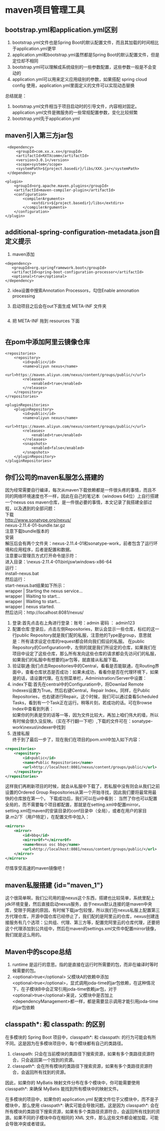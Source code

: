 # maven项目管理工具

## bootstrap.yml和application.yml区别

1. bootstrap.yml文件也是Spring Boot的默认配置文件，而且其加载的时间相比于application.yml更早
2. application.yml和bootstrap.yml虽然都是Spring Boot的默认配置文件，但是定位却不相同
3. bootstrap.yml可以理解成系统级别的一些参数配置，这些参数一般是不会变动的
4. application.yml可以用来定义应用级别的参数，如果搭配 spring cloud config 使用，application.yml里面定义的文件可以实现动态替换

总结就是：
1. bootstrap.yml文件相当于项目启动时的引导文件，内容相对固定。application.yml文件是微服务的一些常规配置参数，变化比较频繁
2. bootstrap.yml先于application.yml

## maven引入第三方jar包
```
 <dependency>
     <groupId>com.xx.x.xx</groupId>
     <artifactId>RXTXcomm</artifactId>
     <version>3.0.1</version>
     <scope>system</scope>
     <systemPath>${project.basedir}/libs/XXX.jar</systemPath>
 </dependency>

<plugin>
    <groupId>org.apache.maven.plugins</groupId>
    <artifactId>maven-compiler-plugin</artifactId>
    <configuration>
        <compilerArguments>
            <extdirs>${project.basedir}/libs</extdirs>
        </compilerArguments>
    </configuration>
</plugin>
```

## additional-spring-configuration-metadata.json自定义提示
1. maven添加
```
<dependency>
   <groupId>org.springframework.boot</groupId>
   <artifactId>spring-boot-configuration-processor</artifactId>
   <optional>true</optional>
</dependency>
```
2. idea设置中搜索Annotation Processors，勾住Enable annonation processing
3. 启动项目之后会在out下面生成 META-INF 文件夹

   <img src="maven.png" alt=""/>
4. 把 META-INF 拖到 resources 下面

   <img src="maven2.png" alt=""/>

## 在pom中添加阿里云镜像仓库
```
<repositories>
    <repository>
        <id>public</id>
        <name>aliyun nexus</name>
        <url>https://maven.aliyun.com/nexus/content/groups/public/</url>
        <releases>
            <enabled>true</enabled>
        </releases>
    </repository>
</repositories>

<pluginRepositories>
    <pluginRepository>
        <id>public</id>
        <name>aliyun nexus</name>
        <url>https://maven.aliyun.com/nexus/content/groups/public/</url>
        <releases>
            <enabled>true</enabled>
        </releases>
        <snapshots>
            <enabled>false</enabled>
        </snapshots>
    </pluginRepository>
</pluginRepositories>
```

## 你们公司的maven私服怎么搭建的
因为经常需要自行编译，每次从maven下载依赖都是一件很头疼的事情，而且不同的网络环境速度也不一样，因此在自己的笔记本（windows 64位）上自行搭建一个nexus oss maven仓库，是一件很必要的事情，本文记录了我搭建全部过程，以及遇到的全部问题：      
下载          
http://www.sonatype.org/nexus/      
nexus-2.11.4-01-bundle.tar.gz           
注意下载bundle版本的       
安装      
解压后会有两个文件夹：nexus-2.11.4-01和sonatype-work，前者包含了运行环境和应用程序，后者是配置和数据。           
注意要以管理员方式打开命令提示符：       
进入目录：\nexus-2.11.4-01\bin\jsw\windows-x86-64        
运行：     
install-nexus.bat       
然后运行：       
start-nexus.bat结果如下所示：      
wrapper  | Starting the nexus service...        
wrapper  | Waiting to start...      
wrapper  | Waiting to start...      
wrapper  | nexus started.       
然后访问：http://localhost:8081/nexus/
1. 登录:首先点击右上角进行登录：账号：admin 密码 ： admin123
2. 配置仓库:登录后，点击左侧Repositories，默认会显示一些仓库，标红的这一行public Repository就是我们配的私服，注意他的Type是group，意思就是：所有请求设定仓库的request都会转向我们假设的私服。 在public Repository的Configuration中，左侧的就是我们所设定的仓库，如果我们在项目中设定了这些仓库，那么所有发向这些仓库的请求都会先访问们的私服，如果我们的私服中有想要的jar包等，就直接从私服下载。
3. 验证联通:我们点击Repositories中的Central，看看是否能联通，在Routing界面中，查看仓库状态是否成功：如果未成功，看看你是否在代理环境下，如果是的话，请设置代理。在左侧菜单栏，Administration/Server中设置：
4. index下载:首先在central中的Configuration中，将Downlad Remote Indexes设置为True。然后右键Central，Repair Index。同样，在Public Repositories，也右键进行Repair。这个时候，我们可以通过查看Scheduled Tasks，看到有一个Task正在运行。稍等片刻，若成功的话。可在Browse Index中查看到列表：       
   如果你的列表是空的话等一等，因为文件比较大，再加上咱们伟大的墙，所以有时候会很久没反映。（实在不行翻一下吧）,下载的文件可在：sonatype-work\nexus\indexer中找到
5. 连接私服     
   终于到了最后一步了，现在我们在项目的pom.xml中加入如下内容：

```xml
<repositories>
    <repository>
        <id>public</id>
        <name>Public Repositories</name>
        <url>http://localhost:8081/nexus/content/groups/public/</url>
    </repository>
</repositories>
```


这样我们再刷新项目的时候，就会从私服中下载了，若私服中没有则会从我们之前设置的Ordered Group Repositories从第一个开始寻找，因此我们要将最常用最快的仓库放在第一个。
下载成功后，我们可以在ui中看到：
当然了你也可以配置全局的，而不需要每个项目都配置，那就是在setting.xml中配置mirror。setting.xml在maven的安装目录的conf目录中（全局），或者在用户的家目录.m2/下（用户特定），在配置文件中加入：
```xml
<mirrors>
    <mirror>
        <id>bbq</id>
        <mirrorOf>*</mirrorOf>
        <name>Nexus osc bbq</name>
        <url>http://localhost:8081/nexus/content/groups/public/</url>
    </mirror>
</mirrors>
```
尽情享受高速的maven镜像吧！


## maven私服搭建 {id="maven_1"}
这个很简单啊，我们公司用的是nexus这个东西，搭建也比较简单，系统里配上jdk环境变量，然后直接启动nexus服务，由于nexus默认连接的是maven中央库，受限于网速的原因，有时候下载jar包较慢，所以我们在nexus私服上配置第三方代理仓库，开源中国仓库已经停止了，我们配的是阿里云的仓库，nexus创建连接服务有几个选项：公共组、代理、第三方等，配置完阿里云的仓库代理，还要把这个代理添加到公共组中，然后在maven的settings.xml文件中配置mirror镜像，我们就是这么用的。


## Maven中的scope总结
1. runtime 是运行的意思。指的是直接在运行时所需要的包，而非在编译时等时候需要的包。
2. \<optional>true\</optional> 父模块A的依赖中添加\<optional>true\</optional>，显式调用joda-time的jar包依赖，在这种情况下，在子模块B中会正常引用joda-time依赖jar包，对于\<optional>true\</optional>来说，父模块中是否加上\<dependencyManagement>都一样，都是需要显示调用才能引用joda-time的jar包依赖


## classpath*: 和 classpath: 的区别

在多模块的 Spring Boot 项目中，classpath*: 和 classpath: 的行为可能会有所不同。这是因为在多模块项目中，每个模块都有自己的类路径。  
1. classpath: 只会在当前模块的类路径下搜索资源，如果有多个类路径资源符合，只会返回第一个找到的资源。
2. classpath*: 会在所有模块的类路径下搜索资源，如果有多个类路径资源符合，会返回所有找到的资源。

因此，如果你的 MyBatis 映射文件分布在多个模块中，你可能需要使用 classpath*: 来确保 MyBatis 能找到所有模块中的映射文件。

在多模块的项目中，如果你的 application.yml 配置文件位于父模块中，而不是子模块中，那么使用 classpath*: 确实可能会导致问题。这是因为 classpath*: 会在所有模块的类路径下搜索资源，如果有多个类路径资源符合，会返回所有找到的资源。如果不同的子模块中存在相同的 XML 文件，那么这些文件都会被加载，可能会导致冲突或者错误。

